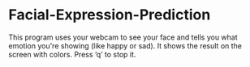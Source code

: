# Facial-Expression-Prediction
This program uses your webcam to see your face and tells you what emotion you're showing (like happy or sad). It shows the result on the screen with colors. Press ‘q’ to stop it.
